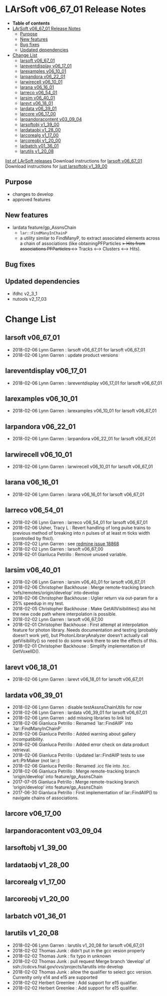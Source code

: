 LArSoft v06_67_01 Release Notes
======================================================================

-   **Table of contents**
-   [LArSoft v06_67_01 Release Notes](#LArSoft-v06_67_01-Release-Notes)
    -   [Purpose](#Purpose)
    -   [New features](#New-features)
    -   [Bug fixes](#Bug-fixes)
    -   [Updated dependencies](#Updated-dependencies)
-   [Change List](#Change-List)
    -   [larsoft v06_67_01](#larsoft-v06_67_01)
    -   [lareventdisplay v06_17_01](#lareventdisplay-v06_17_01)
    -   [larexamples v06_10_01](#larexamples-v06_10_01)
    -   [larpandora v06_22_01](#larpandora-v06_22_01)
    -   [larwirecell v06_10_01](#larwirecell-v06_10_01)
    -   [larana v06_16_01](#larana-v06_16_01)
    -   [larreco v06_54_01](#larreco-v06_54_01)
    -   [larsim v06_40_01](#larsim-v06_40_01)
    -   [larevt v06_18_01](#larevt-v06_18_01)
    -   [lardata v06_39_01](#lardata-v06_39_01)
    -   [larcore v06_17_00](#larcore-v06_17_00)
    -   [larpandoracontent v03_09_04](#larpandoracontent-v03_09_04)
    -   [larsoftobj v1_39_00](#larsoftobj-v1_39_00)
    -   [lardataobj v1_28_00](#lardataobj-v1_28_00)
    -   [larcorealg v1_17_00](#larcorealg-v1_17_00)
    -   [larcoreobj v1_20_00](#larcoreobj-v1_20_00)
    -   [larbatch v01_36_01](#larbatch-v01_36_01)
    -   [larutils v1_20_08](#larutils-v1_20_08)

[list of LArSoft releases](LArSoft_release_list)
Download instructions for [larsoft v06_67_01](http://scisoft.fnal.gov/scisoft/bundles/larsoft/v06_67_01/larsoft-v06_67_01.html)
Download instructions for [just larsoftobj v1_39_00](http://scisoft.fnal.gov/scisoft/bundles/larsoftobj/v1_39_00/larsoftobj-v1_39_00.html)

Purpose
--------------------

-   changes to develop
-   approved features

New features
------------------------------

-   lardata feature/gp_AssnsChain
    -   `lar::FindManyInChainP`
    -   a utility similar to FindManyP, to extract associated elements across a chain of associations (like obtainingPFParticles ~~\> Hits from associations PFParticles \<-~~\> Tracks \<–\> Clusters \<–\> Hits).

Bug fixes
------------------------

Updated dependencies
----------------------------------------------

-   ifdhc v2_3_1
-   nutools v2_17_03

Change List
============================

larsoft v06_67_01
------------------------------------------

-   2018-02-06 Lynn Garren : larsoft v06_67_01 for larsoft v06_67_01
-   2018-02-06 Lynn Garren : update product versions

lareventdisplay v06_17_01
----------------------------------------------------------

-   2018-02-06 Lynn Garren : lareventdisplay v06_17_01 for larsoft v06_67_01

larexamples v06_10_01
--------------------------------------------------

-   2018-02-06 Lynn Garren : larexamples v06_10_01 for larsoft v06_67_01

larpandora v06_22_01
------------------------------------------------

-   2018-02-06 Lynn Garren : larpandora v06_22_01 for larsoft v06_67_01

larwirecell v06_10_01
--------------------------------------------------

-   2018-02-06 Lynn Garren : larwirecell v06_10_01 for larsoft v06_67_01

larana v06_16_01
----------------------------------------

-   2018-02-06 Lynn Garren : larana v06_16_01 for larsoft v06_67_01

larreco v06_54_01
------------------------------------------

-   2018-02-06 Lynn Garren : larreco v06_54_01 for larsoft v06_67_01
-   2018-02-06 Usher, Tracy L : Revert handling of long pulse trains to previous method of breaking into n pulses of at least m ticks width (controlled by fhicl).
-   2018-02-02 Lynn Garren : see [redmine issue 18868](https://cdcvs.fnal.gov/redmine/issues/18868)
-   2018-02-02 Lynn Garren : larsoft v06_67_00
-   2018-02-01 Gianluca Petrillo : Remove unused variable.

larsim v06_40_01
----------------------------------------

-   2018-02-06 Lynn Garren : larsim v06_40_01 for larsoft v06_67_01
-   2018-02-06 Christopher Backhouse : Merge remote-tracking branch ‘refs/remotes/origin/develop’ into develop
-   2018-02-06 Christopher Backhouse : Uglier return via out-param for a 25% speedup in my test.
-   2018-02-05 Christopher Backhouse : Make GetAllVisibilities() also hit the new code path where interpolation is possible.
-   2018-02-02 Lynn Garren : larsoft v06_67_00
-   2018-02-01 Christopher Backhouse : First attempt at interpolation feature for photon library. Needs documentation and testing (probably doesn’t work yet), but PhotonLibraryAnalyzer doesn’t actually call getVisibility() so need to do some work there to see the effects of this.
-   2018-02-01 Christopher Backhouse : Simplify implementation of GetVoxelID().

larevt v06_18_01
----------------------------------------

-   2018-02-06 Lynn Garren : larevt v06_18_01 for larsoft v06_67_01

lardata v06_39_01
------------------------------------------

-   2018-02-06 Lynn Garren : disable testAssnsChainUtils for now
-   2018-02-06 Lynn Garren : lardata v06_39_01 for larsoft v06_67_01
-   2018-02-06 Lynn Garren : add missing libraries to link list
-   2018-02-06 Gianluca Petrillo : Renamed \`lar::FindAllP\` into \`lar::FindManyInChainP\`
-   2018-02-06 Gianluca Petrillo : Added warning about gallery incompatibility.
-   2018-02-06 Gianluca Petrillo : Added error check on data product retrieval.
-   2018-02-06 Gianluca Petrillo : Updated lar::FindAllP tests to use art::PtrMaker (not lar::)
-   2018-02-06 Gianluca Petrillo : Renamed .icc file into .tcc.
-   2018-02-06 Gianluca Petrillo : Merge remote-tracking branch ‘origin/develop’ into feature/gp_AssnsChain
-   2017-07-05 Gianluca Petrillo : Merge remote-tracking branch ‘origin/develop’ into feature/gp_AssnsChain
-   2017-06-30 Gianluca Petrillo : First implementation of lar::FindAllP() to navigate chains of associations.

larcore v06_17_00
------------------------------------------

larpandoracontent v03_09_04
--------------------------------------------------------------

larsoftobj v1_39_00
----------------------------------------------

lardataobj v1_28_00
----------------------------------------------

larcorealg v1_17_00
----------------------------------------------

larcoreobj v1_20_00
----------------------------------------------

larbatch v01_36_01
--------------------------------------------

larutils v1_20_08
------------------------------------------

-   2018-02-06 Lynn Garren : larutils v1_20_08 for larsoft v06_67_01
-   2018-02-02 Thomas Junk : didn’t put in the gcc vesion properly
-   2018-02-02 Thomas Junk : fix typo in unknown
-   2018-02-02 Thomas Junk : pull request Merge branch ‘develop’ of ssh://cdcvs.fnal.gov/cvs/projects/larutils into develop
-   2018-02-02 Thomas Junk : allow the qualifier to select gcc version. Currenlty only e14 and e15 are supported
-   2018-02-02 Herbert Greenlee : Add support for e15 qualifier.
-   2018-02-02 Herbert Greenlee : Add support for e15 qualifier.
